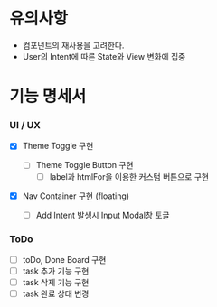 # 유의사항

- 컴포넌트의 재사용을 고려한다.
- User의 Intent에 따른 State와 View 변화에 집중

# 기능 명세서

### UI / UX

- [x] Theme Toggle 구현

  - [ ] Theme Toggle Button 구현
    - [ ] label과 htmlFor을 이용한 커스텀 버튼으로 구현

- [x] Nav Container 구현 (floating)
  - [ ] Add Intent 발생시 Input Modal창 토글

### ToDo

- [ ] toDo, Done Board 구현
- [ ] task 추가 기능 구현
- [ ] task 삭제 기능 구현
- [ ] task 완료 상태 변경
